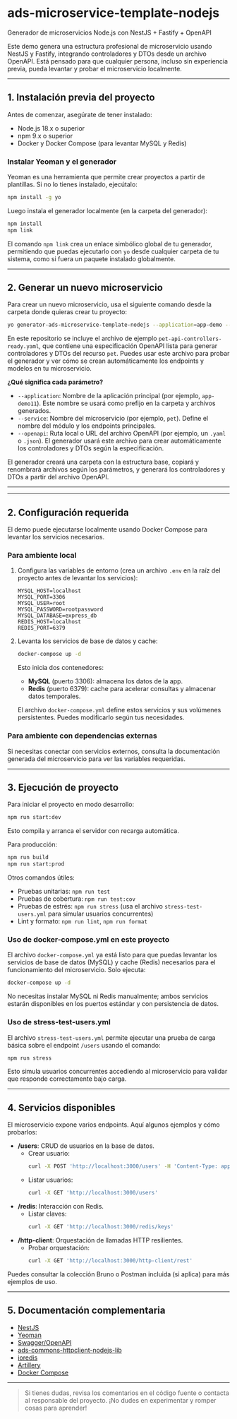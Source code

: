 

# ads-microservice-template-nodejs

Generador de microservicios Node.js con NestJS + Fastify + OpenAPI

Este demo genera una estructura profesional de microservicio usando NestJS y Fastify, integrando controladores y DTOs desde un archivo OpenAPI. Está pensado para que cualquier persona, incluso sin experiencia previa, pueda levantar y probar el microservicio localmente.

---


## **1. Instalación previa del proyecto**

Antes de comenzar, asegúrate de tener instalado:
- Node.js 18.x o superior
- npm 9.x o superior
- Docker y Docker Compose (para levantar MySQL y Redis)

### Instalar Yeoman y el generador

Yeoman es una herramienta que permite crear proyectos a partir de plantillas. Si no lo tienes instalado, ejecútalo:
```bash
npm install -g yo
```


Luego instala el generador localmente (en la carpeta del generador):
```bash
npm install
npm link
```
El comando `npm link` crea un enlace simbólico global de tu generador, permitiendo que puedas ejecutarlo con `yo` desde cualquier carpeta de tu sistema, como si fuera un paquete instalado globalmente.

---

## **2. Generar un nuevo microservicio**


Para crear un nuevo microservicio, usa el siguiente comando desde la carpeta donde quieras crear tu proyecto:
```bash
yo generator-ads-microservice-template-nodejs --application=app-demo --service=pet --openapi=C:\Users\Thonny\Documents\Proyectos\node2\generator-node-maven-style\pet-api-controllers-ready.yaml
```

En este repositorio se incluye el archivo de ejemplo `pet-api-controllers-ready.yaml`, que contiene una especificación OpenAPI lista para generar controladores y DTOs del recurso `pet`. Puedes usar este archivo para probar el generador y ver cómo se crean automáticamente los endpoints y modelos en tu microservicio.

**¿Qué significa cada parámetro?**
- `--application`: Nombre de la aplicación principal (por ejemplo, `app-demo11`). Este nombre se usará como prefijo en la carpeta y archivos generados.
- `--service`: Nombre del microservicio (por ejemplo, `pet`). Define el nombre del módulo y los endpoints principales.
- `--openapi`: Ruta local o URL del archivo OpenAPI (por ejemplo, un `.yaml` o `.json`). El generador usará este archivo para crear automáticamente los controladores y DTOs según la especificación.

El generador creará una carpeta con la estructura base, copiará y renombrará archivos según los parámetros, y generará los controladores y DTOs a partir del archivo OpenAPI.

---

---

## **2. Configuración requerida**

El demo puede ejecutarse localmente usando Docker Compose para levantar los servicios necesarios.


### Para ambiente local

1. Configura las variables de entorno (crea un archivo `.env` en la raíz del proyecto antes de levantar los servicios):
   ```env
   MYSQL_HOST=localhost
   MYSQL_PORT=3306
   MYSQL_USER=root
   MYSQL_PASSWORD=rootpassword
   MYSQL_DATABASE=express_db
   REDIS_HOST=localhost
   REDIS_PORT=6379
   ```

2. Levanta los servicios de base de datos y cache:
   ```bash
   docker-compose up -d
   ```
   Esto inicia dos contenedores:
   - **MySQL** (puerto 3306): almacena los datos de la app.
   - **Redis** (puerto 6379): cache para acelerar consultas y almacenar datos temporales.

   El archivo `docker-compose.yml` define estos servicios y sus volúmenes persistentes. Puedes modificarlo según tus necesidades.

### Para ambiente con dependencias externas

Si necesitas conectar con servicios externos, consulta la documentación generada del microservicio para ver las variables requeridas.

---

## **3. Ejecución de proyecto**

Para iniciar el proyecto en modo desarrollo:
```bash
npm run start:dev
```
Esto compila y arranca el servidor con recarga automática.

Para producción:
```bash
npm run build
npm run start:prod
```

Otros comandos útiles:
- Pruebas unitarias: `npm run test`
- Pruebas de cobertura: `npm run test:cov`
- Pruebas de estrés: `npm run stress` (usa el archivo `stress-test-users.yml` para simular usuarios concurrentes)
- Lint y formato: `npm run lint`, `npm run format`


### Uso de docker-compose.yml en este proyecto

El archivo `docker-compose.yml` ya está listo para que puedas levantar los servicios de base de datos (MySQL) y cache (Redis) necesarios para el funcionamiento del microservicio. Solo ejecuta:
```bash
docker-compose up -d
```
No necesitas instalar MySQL ni Redis manualmente; ambos servicios estarán disponibles en los puertos estándar y con persistencia de datos.

### Uso de stress-test-users.yml

El archivo `stress-test-users.yml` permite ejecutar una prueba de carga básica sobre el endpoint `/users` usando el comando:
```bash
npm run stress
```
Esto simula usuarios concurrentes accediendo al microservicio para validar que responde correctamente bajo carga.

---

## **4. Servicios disponibles**

El microservicio expone varios endpoints. Aquí algunos ejemplos y cómo probarlos:

- **/users**: CRUD de usuarios en la base de datos.
   - Crear usuario:
      ```bash
      curl -X POST 'http://localhost:3000/users' -H 'Content-Type: application/json' -d '{"name":"Firulais"}'
      ```
   - Listar usuarios:
      ```bash
      curl -X GET 'http://localhost:3000/users'
      ```
- **/redis**: Interacción con Redis.
   - Listar claves:
      ```bash
      curl -X GET 'http://localhost:3000/redis/keys'
      ```
- **/http-client**: Orquestación de llamadas HTTP resilientes.
   - Probar orquestación:
      ```bash
      curl -X GET 'http://localhost:3000/http-client/rest'
      ```

Puedes consultar la colección Bruno o Postman incluida (si aplica) para más ejemplos de uso.

---

## **5. Documentación complementaria**

- [NestJS](https://docs.nestjs.com/)
- [Yeoman](https://yeoman.io/)
- [Swagger/OpenAPI](https://swagger.io/docs/)
- [ads-commons-httpclient-nodejs-lib](https://www.npmjs.com/package/ads-commons-httpclient-nodejs-lib)
- [ioredis](https://github.com/luin/ioredis)
- [Artillery](https://artillery.io/docs/)
- [Docker Compose](https://docs.docker.com/compose/)

---

> Si tienes dudas, revisa los comentarios en el código fuente o contacta al responsable del proyecto. ¡No dudes en experimentar y romper cosas para aprender!
